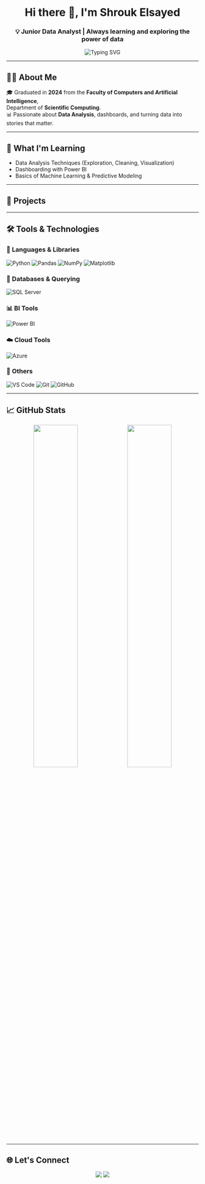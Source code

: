 <h1 align="center">Hi there 👋, I'm Shrouk Elsayed</h1>
<h3 align="center">💡 Junior Data Analyst | Always learning and exploring the power of data</h3>

<p align="center">
  <img src="https://readme-typing-svg.herokuapp.com?font=Fira+Code&pause=1000&center=true&vCenter=true&width=435&lines=Data+Analytics+Enthusiast;Lifelong+Learner;Turning+Data+into+Insights" alt="Typing SVG" />
</p>

---

## 👩‍🎓 About Me

🎓 Graduated in **2024** from the **Faculty of Computers and Artificial Intelligence**,  
Department of **Scientific Computing**.  
📊 Passionate about **Data Analysis**, dashboards, and turning data into stories that matter.

---

## 🧠 What I'm Learning
- Data Analysis Techniques (Exploration, Cleaning, Visualization)  
- Dashboarding with Power BI  
- Basics of Machine Learning & Predictive Modeling

---

## 🚀 Projects



---

## 🛠 Tools & Technologies

### 📌 Languages & Libraries  
![Python](https://img.shields.io/badge/-Python-3776AB?style=flat&logo=python&logoColor=white)
![Pandas](https://img.shields.io/badge/-Pandas-150458?style=flat&logo=pandas)
![NumPy](https://img.shields.io/badge/-NumPy-013243?style=flat&logo=numpy)
![Matplotlib](https://img.shields.io/badge/-Matplotlib-11557C?style=flat&logo=matplotlib)

### 💾 Databases & Querying  
![SQL Server](https://img.shields.io/badge/-SQL%20Server-CC2927?style=flat&logo=microsoft-sql-server&logoColor=white)


### 📊 BI Tools  
![Power BI](https://img.shields.io/badge/-Power%20BI-F2C811?style=flat&logo=power-bi&logoColor=black)

### ☁️ Cloud Tools  
![Azure](https://img.shields.io/badge/-Azure-0078D4?style=flat&logo=microsoft-azure&logoColor=white)

### 🧰 Others  
![VS Code](https://img.shields.io/badge/-VS%20Code-007ACC?style=flat&logo=visual-studio-code&logoColor=white)
![Git](https://img.shields.io/badge/-Git-F05032?style=flat&logo=git&logoColor=white)
![GitHub](https://img.shields.io/badge/-GitHub-181717?style=flat&logo=github&logoColor=white)

---

## 📈 GitHub Stats

<p align="center">
  <img src="https://github-readme-stats.vercel.app/api?username=ShroukElsayed&show_icons=true&theme=tokyonight" width="48%" />
  <img src="https://github-readme-stats.vercel.app/api/top-langs/?username=ShroukElsayed&layout=compact&theme=tokyonight" width="48%" />
</p>

---

## 🌐 Let's Connect

<p align="center">
  <a href="elsaidshorouk78@gmail.com
"><img src="https://img.shields.io/badge/Gmail-D14836?style=for-the-badge&logo=gmail&logoColor=white"/></a>
  <a href="https://www.linkedin.com/in/shrouk-elsayed-62b58733a/"><img src="https://img.shields.io/badge/LinkedIn-0A66C2?style=for-the-badge&logo=linkedin&logoColor=white"/></a>
</p>
